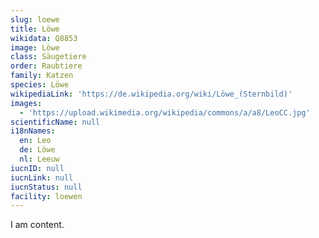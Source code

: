 ```yaml
---
slug: loewe
title: Löwe
wikidata: Q8853
image: Löwe
class: Säugetiere
order: Raubtiere
family: Katzen
species: Löwe
wikipediaLink: 'https://de.wikipedia.org/wiki/Löwe_(Sternbild)'
images:
  - 'https://upload.wikimedia.org/wikipedia/commons/a/a8/LeoCC.jpg'
scientificName: null
i18nNames:
  en: Leo
  de: Löwe
  nl: Leeuw
iucnID: null
iucnLink: null
iucnStatus: null
facility: loewen
---
```


I am content.

